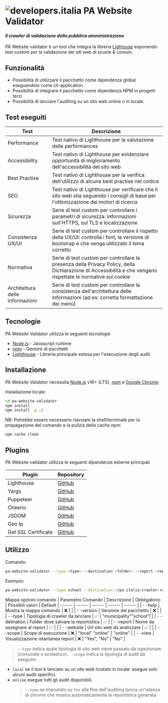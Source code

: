 # ![developers.italia](https://avatars1.githubusercontent.com/u/15377824?s=36&v=4 "developers.italia") PA Website Validator

#### _Il crawler di validazione della pubblica amministrazione_

PA Website validator è un tool che integra la libreria [Lightouse][lighthouse] esponendo test custom per la validazione dei siti web di scuole & comuni.

## Funzionalità

- Possibilità di utilizzare il pacchetto come dipendenza global eseguendolo come cli-application.
- Possibilità di integrare il pacchetto come dipendenza NPM in progetti terzi.
- Possibilità di lanciare l'auditing su un sito web online o in locale.

## Test eseguiti

| Test                            | Descrizione                                                                                                                                                  |
| ------------------------------- | ------------------------------------------------------------------------------------------------------------------------------------------------------------ |
| Performance                     | Test nativo di Lighthouse per la valutazione delle performances                                                                                              |
| Accessibility                   | Test nativo di Lighthouse per evidenziare opportunità di miglioramento dell'accessibilità del sito web                                                       |
| Best Practise                   | Test nativo di Lighthouse per la verifica dell'utilizzo di alcune best practise nel codice                                                                   |
| SEO                             | Test nativo di Lighthouse per verificare che il sito web stia seguendo i consigli di base per l'ottimizzazione dei motori di ricerca                         |
| Sicurezza                       | Serie di test custom per controllare i parametri di sicurezza: informazioni sull'HTTPS, sul TLS e localizzazione                                             |
| Consistenza UX/UI               | Serie di test custom per controllare il rispetto della UX/UI: controlla i font, la versione di bootstrap e che venga utilizzato il tema corretto             |
| Normativa                       | Serie di test custom per controllare la presenza della Privacy Policy, della Dichiarazione di Accessibilità e che vengano rispettate le normative sui cookie |
| Architettura delle informazioni | Serie di test custom per controllare la consistenza dell'architettura delle informazioni (ad es: corretta formattazione dei menù)                            |

## Tecnologie

PA Website Validator utilizza le seguenti tecnologie

- [Node.js] - Javascript runtime
- [npm] - Gestore di pacchetti
- [Lighthouse] - Libreria principale estesa per l'esecuzione degli audit

## Installazione

PA Website Validator necessita [Node.js](https://nodejs.org/it/) v16+ (LTS), [npm] e [Google Chrome](https://www.google.com/chrome/).

Installazione locale:

```sh
cd pa-website-validator
npm install
npm install -g ./
```

NB: Potrebbe essere necessario riavviare la shell/terminale per la propagazione del comando e la pulizia della cache npm:

```sh
npm cache clean
```

## Plugins

PA Website validator utilizza le seguenti dipendenze esterne principali

| Plugin              | Repository                        |
| ------------------- | --------------------------------- |
| Lighthouse          | [GitHub][lighthouse-url]          |
| Yargs               | [GitHub][yargs-url]               |
| Puppeteer           | [GitHub][puppeteer-url]           |
| Cheerio             | [GitHub][cheerio-url]             |
| JSDOM               | [GitHub][jsdom-url]               |
| Geo Ip              | [GitHub][geoip-url]               |
| Get SSL Certificate | [GitHub][get-ssl-certificate-url] |

## Utilizzo

Comando:

```bash
pa-website-validator --type <type> --destination <folder> --report <report_name> --website <url> --scope <local|online|local-information-architecture|online-information-architecture[online]> --view <yes|no[no]>
```

Esempio:

```bash
pa-website-validator --type school --destination ~/pa-italia-crawler-reports --report myreport --website https://www.ismonnet.edu.it/ --scope online --view yes
```

Mappa opzioni comando
| Parametro Comando | Descrizione | Obbligatorio | Possibili valori | Default
| ------ | ------ | ------ | ------ | ------ |
| - -help | Mostra la mappa comando | ❌ | |
| - -version | Versione del pacchetto | ❌ | |
| - -type | Tipologia di crawler da lanciare | ✅ | "municipality""school"| |
| - -detination | Folder dove salvare la reportistica | ✅ |
| - -report | Nome da assegnare al report | ✅ | |
| - -website | Url sito web da analizzare | ✅ | |
| - -scope | Scope di esecuzione | ❌ | "local" "online" | "online" |
| - -view | Visualizzazione istantanea report | ❌ | "Yes", "No" | "No" |

> `--type` indica quale tipologia di sito web viene passato da ispezionare (comunale o scolastico).
> `--scope` indica la tipologia di audit da eseguire:

- `local` se il tool è lanciato su un sito web hostato in locale: esegue solo alcuni audit specifici.
- `online` esegue tutti gli audit disponibili.
  > `--view` se impostato su `Yes` alla fine dell'auditing lancia un'istanza di chrome che mostra automaticamente la reportistica generata.

[lighthouse]: https://www.npmjs.com/package/lighthouse
[node.js]: http://nodejs.org
[npm]: https://www.npmjs.com/
[repository]: https://github.com/italia/pa-website-validator/
[yargs-url]: https://github.com/yargs/yargs
[lighthouse-url]: https://github.com/GoogleChrome/lighthouse
[puppeteer-url]: https://github.com/puppeteer/puppeteer
[cheerio-url]: https://github.com/cheeriojs/cheerio
[jsdom-url]: https://github.com/jsdom/jsdom
[geoip-url]: https://github.com/geoip-lite/node-geoip
[get-ssl-certificate-url]: https://github.com/johncrisostomo/get-ssl-certificate

